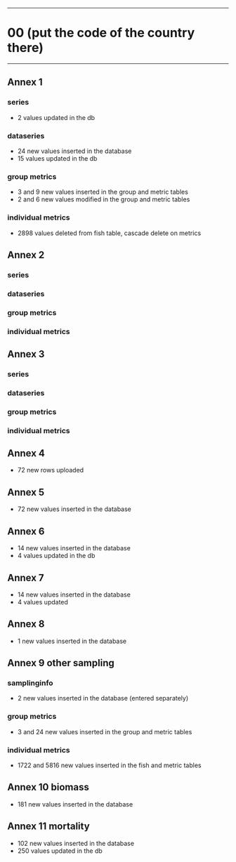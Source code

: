 -----------------------------------------------------------
# 00 (put the code of the country there) 
-----------------------------------------------------------

## Annex 1

### series
* 2 values updated in the db

### dataseries
* 24 new values inserted in the database
* 15 values updated in the db

### group metrics
*  3 and 9 new values inserted in the group and metric tables
*  2 and 6 new values modified in the group and metric tables

### individual metrics
* 2898 values deleted from fish table, cascade delete on metrics
## Annex 2

### series

### dataseries


### group metrics


### individual metrics



## Annex 3

### series

### dataseries


### group metrics


### individual metrics



## Annex 4

* 72 new rows uploaded

## Annex 5
* 72 new values inserted in the database


## Annex 6

*  14 new values inserted in the database
*  4 values updated in the db

## Annex 7
* 14 new values inserted in the database
* 4 values updated 


## Annex 8

*  1 new values inserted in the database

## Annex 9 other sampling

### samplinginfo
*  2 new values inserted in the database
(entered separately)
### group metrics
*  3 and 24 new values inserted in the group and metric tables

### individual metrics
* 1722 and 5816 new values inserted in the fish and metric tables

## Annex 10 biomass
* 181 new values inserted in the database

## Annex 11 mortality
* 102 new values inserted in the database
* 250 values updated in the db
